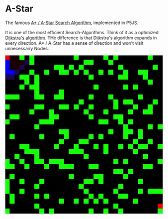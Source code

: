 # A-Star

The famous [A* / A-Star Search Algorithm](https://en.wikipedia.org/wiki/A*_search_algorithm), implemented in P5JS.

It is one of the most efficient Search-Algorithms. Think of it as a  optimized [Dijkstra's algorithm](https://en.wikipedia.org/wiki/Dijkstra%27s_algorithm).
THe difference is that Dijkstra's algorithm expands in every direction. A* / A-Star has a sense of direction and won't visit unnecessairy Nodes.

![A-Star Search Algorithm](https://raw.githubusercontent.com/johnnyawesome/A-Star/main/AStar/DemoImages/AStar.gif)

